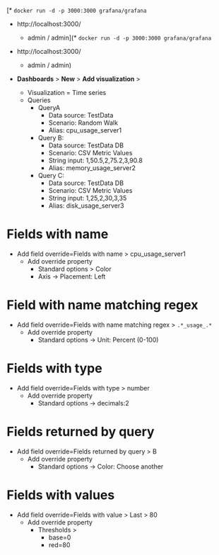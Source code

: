 [* `docker run -d -p 3000:3000 grafana/grafana`
* http://localhost:3000/
  * admin / admin](* `docker run -d -p 3000:3000 grafana/grafana`
* http://localhost:3000/
  * admin / admin)


* **Dashboards** > **New** > **Add visualization** >
  * Visualization = Time series
  * Queries
    * QueryA
      * Data source: TestData
      * Scenario: Random Walk
      * Alias: cpu_usage_server1
    * Query B:
      * Data source: TestData DB
      * Scenario: CSV Metric Values
      * String input: 1,50.5,2,75.2,3,90.8
      * Alias: memory_usage_server2
    * Query C:
      * Data source: TestData DB
      * Scenario: CSV Metric Values
      * String input: 1,25,2,30,3,35
      * Alias: disk_usage_server3


# Fields with name
* Add field override=Fields with name > cpu_usage_server1
  * Add override property
    * Standard options > Color 
    * Axis → Placement: Left

# Field with name matching regex
* Add field override=Fields with name matching regex > `.*_usage_.*`
  * Add override property
    * Standard options → Unit: Percent (0-100)

# Fields with type
* Add field override=Fields with type > number
  * Add override property
    * Standard options → decimals:2

# Fields returned by query
* Add field override=Fields returned by query > B
  * Add override property
    * Standard options → Color: Choose another

# Fields with values
* Add field override=Fields with value > Last > 80
  * Add override property
    * Thresholds > 
      * base=0
      * red=80
